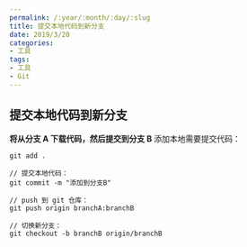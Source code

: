 ```yaml
---
permalink: /:year/:month/:day/:slug
title: 提交本地代码到新分支
date: 2019/3/20
categories:
- 工具
tags:
- 工具
- Git
---
```


## 提交本地代码到新分支

**将从分支 A 下载代码，然后提交到分支 B**
添加本地需要提交代码：

```
git add .

// 提交本地代码：
git commit -m "添加到分支B"

// push 到 git 仓库：
git push origin branchA:branchB

// 切换新分支：
git checkout -b branchB origin/branchB
```

